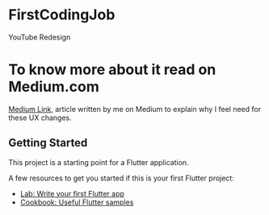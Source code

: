 # FirstCodingJob

YouTube Redesign 

# To know more about it read on Medium.com 

[Medium Link](https://link.medium.com/bETZ81fMbX), article written by me on Medium to explain why I feel need for these UX changes.

## Getting Started

This project is a starting point for a Flutter application.

A few resources to get you started if this is your first Flutter project:

- [Lab: Write your first Flutter app](https://flutter.io/docs/get-started/codelab)
- [Cookbook: Useful Flutter samples](https://flutter.io/docs/cookbook)



